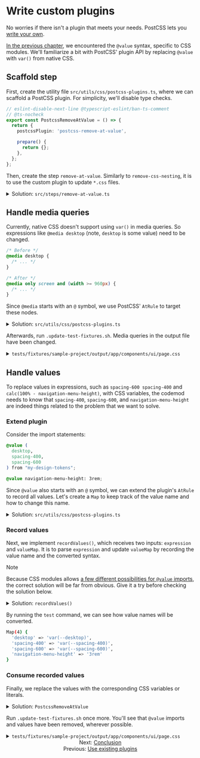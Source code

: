 # Write custom plugins

No worries if there isn't a plugin that meets your needs. PostCSS lets you [write your own](https://postcss.org/api/).

[In the previous chapter](./01-use-existing-plugins.md), we encountered the `@value` syntax, specific to CSS modules. We'll familiarize a bit with PostCSS' plugin API by replacing `@value` with `var()` from native CSS.


## Scaffold step

First, create the utility file `src/utils/css/postcss-plugins.ts`, where we can scaffold a PostCSS plugin. For simplicity, we'll disable type checks.

```ts
// eslint-disable-next-line @typescript-eslint/ban-ts-comment
// @ts-nocheck
export const PostcssRemoveAtValue = () => {
  return {
    postcssPlugin: 'postcss-remove-at-value',

    prepare() {
      return {};
    },
  };
};
```

Then, create the step `remove-at-value`. Similarly to `remove-css-nesting`, it is to use the custom plugin to update `*.css` files.

<details>

<summary>Solution: <code>src/steps/remove-at-value.ts</code></summary>

```ts
import { readFileSync } from 'node:fs';
import { join } from 'node:path';

import { createFiles, findFiles } from '@codemod-utils/files';
import postcss from 'postcss';

import type { Options } from '../types/index.js';
import { PostcssRemoveAtValue } from '../utils/css/postcss-plugins.js';

function transform(file: string): string {
  const plugins = [PostcssRemoveAtValue()];

  return postcss(plugins).process(file).css;
}

export function removeAtValue(options: Options): void {
  const { projectRoot } = options;

  const filePaths = findFiles('app/**/*.css', {
    projectRoot,
  });

  const fileMap = new Map(
    filePaths.map((filePath) => {
      const oldFile = readFileSync(join(projectRoot, filePath), 'utf8');
      const newFile = transform(oldFile);

      return [filePath, newFile];
    }),
  );

  createFiles(fileMap, options);
}
```

</details>


## Handle media queries

Currently, native CSS doesn't support using `var()` in media queries. So expressions like `@media desktop` (note, `desktop` is some value) need to be changed.

```css
/* Before */
@media desktop {
  /* ... */
}

/* After */
@media only screen and (width >= 960px) {
  /* ... */
}
```

Since `@media` starts with an `@` symbol, we use PostCSS' `AtRule` to target these nodes.

<details>

<summary>Solution: <code>src/utils/css/postcss-plugins.ts</code></summary>

```diff
// eslint-disable-next-line @typescript-eslint/ban-ts-comment
// @ts-nocheck
+ const breakpoints = new Map([
+   ['mobile', 'only screen and (width < 480px)'],
+   ['tablet', 'only screen and (width >= 480px) and (width < 960px)'],
+   ['desktop', 'only screen and (width >= 960px)'],
+ ]);
+ 
export const PostcssRemoveAtValue = () => {
  return {
    postcssPlugin: 'postcss-remove-at-value',

    prepare() {
-       return {};
+       return {
+         AtRule(node) {
+           switch (node.name) {
+             case 'media': {
+               if (breakpoints.has(node.params)) {
+                 node.params = breakpoints.get(node.params);
+               }
+ 
+               break;
+             }
+           }
+         },
+       };
    },
  };
};
```

</details>

Afterwards, run `.update-test-fixtures.sh`. Media queries in the output file have been changed.

<details>

<summary><code>tests/fixtures/sample-project/output/app/components/ui/page.css</code></summary>

```diff
@value (
  desktop,
  spacing-400,
  spacing-600
) from "my-design-tokens";

@value navigation-menu-height: 3rem;

.container {
  display: grid;
  grid-template-areas:
    "header"
    "body";
  grid-template-columns: 1fr;
  grid-template-rows: auto 1fr;
  height: calc(100% - navigation-menu-height);
  overflow-y: auto;
  padding: spacing-600 spacing-400;
  scrollbar-gutter: stable;
}

.container .header {
    grid-area: header;
  }

.container .body {
    grid-area: body;
  }

- @media desktop {
+ @media only screen and (width >= 960px) {

.container {
    grid-template-areas:
      "header body";
    grid-template-columns: auto 1fr;
    grid-template-rows: 1fr;
    height: 100%
}
  }
```

</details>


## Handle values

To replace values in expressions, such as `spacing-600 spacing-400` and `calc(100% - navigation-menu-height)`, with CSS variables, the codemod needs to know that `spacing-400`, `spacing-600`, and `navigation-menu-height` are indeed things related to the problem that we want to solve.


### Extend plugin

Consider the import statements:

```css
@value (
  desktop,
  spacing-400,
  spacing-600
) from "my-design-tokens";

@value navigation-menu-height: 3rem;
```

Since `@value` also starts with an `@` symbol, we can extend the plugin's `AtRule` to record all values. Let's create a `Map` to keep track of the value name and how to change this name.

<details>

<summary>Solution: <code>src/utils/css/postcss-plugins.ts</code></summary>

For brevity, I already added `node.remove()` and `OnceExit`. These, respectively, remove the `@value` imports and log the map to help us understand what's going on.

```diff
// eslint-disable-next-line @typescript-eslint/ban-ts-comment
// @ts-nocheck
const breakpoints = new Map([
  ['mobile', 'only screen and (width < 480px)'],
  ['tablet', 'only screen and (width >= 480px) and (width < 960px)'],
  ['desktop', 'only screen and (width >= 960px)'],
]);

+ function recordValues(expression: string, valueMap: Map<string, string>) {
+   // ...
+ }
+ 
export const PostcssRemoveAtValue = () => {
  return {
    postcssPlugin: 'postcss-remove-at-value',

    prepare() {
+       const valueMap = new Map<string, string>();
+ 
      return {
        AtRule(node) {
          switch (node.name) {
            case 'media': {
              if (breakpoints.has(node.params)) {
                node.params = breakpoints.get(node.params);
              }

              break;
            }
+ 
+             case 'value': {
+               recordValues(node.params, valueMap);
+ 
+               node.remove();
+ 
+               break;
+             }
          }
        },
+ 
+         OnceExit() {
+           console.log(valueMap);
+         },
      };
    },
  };
};
```

</details>


### Record values

Next, we implement `recordValues()`, which receives two inputs: `expression` and `valueMap`. It is to parse `expression` and update `valueMap` by recording the value name and the converted syntax.

> [!NOTE]
> Because CSS modules allows [a few different possibilities for `@value` imports](https://github.com/css-modules/postcss-modules-values/blob/v4.0.0/README.md), the correct solution will be far from obvious. Give it a try before checking the solution below.

<details>

<summary>Solution: <code>recordValues()</code></summary>

```ts
function recordValues(expression: string, valueMap: Map<string, string>) {
  const isGlobal = expression.includes('"my-design-tokens"');

  if (!isGlobal) {
    const [oldSyntax, ...values] = expression.split(':');

    valueMap.set(oldSyntax, values.join(':').trim());

    return;
  }

  const matches = expression.match(/\(([^)]+)\)/);

  if (!matches) {
    return;
  }

  matches[1].split(',').forEach((str) => {
    const oldSyntax = str.trim();

    if (oldSyntax === '') {
      return;
    }

    const isRenamed = oldSyntax.includes(' as ');

    if (!isRenamed) {
      valueMap.set(oldSyntax, `var(--${oldSyntax})`);

      return;
    }

    const [originalName, newName] = oldSyntax.split(' as ');

    valueMap.set(newName.trim(), `var(--${originalName.trim()})`);
  });
}
```

</details>

By running the `test` command, we can see how value names will be converted.

```sh
Map(4) {
  'desktop' => 'var(--desktop)',
  'spacing-400' => 'var(--spacing-400)',
  'spacing-600' => 'var(--spacing-600)',
  'navigation-menu-height' => '3rem'
}
```


### Consume recorded values

Finally, we replace the values with the corresponding CSS variables or literals.

<details>

<summary>Solution: <code>PostcssRemoveAtValue</code></summary>

It's hard to update dynamic expressions in `calc()`. For simplicity, we'll warn the user and ask them to update the code.

```diff
export const PostcssRemoveAtValue = () => {
  return {
    postcssPlugin: 'postcss-remove-at-value',

    prepare() {
+       const errorMessages: string[] = [];
      const valueMap = new Map<string, string>();

      return {
        AtRule(node) {
          switch (node.name) {
            case 'media': {
              if (breakpoints.has(node.params)) {
                node.params = breakpoints.get(node.params);
+               } else if (tokenValues.has(node.params)) {
+                 node.params = tokenValues.get(node.params);
              }

              break;
            }

            case 'value': {
              recordValues(node.params, valueMap);

              node.remove();

              break;
            }
          }
        },

+         Declaration(node) {
+           const matches = node.value.match(/calc\(([^)]+)\)/);
+ 
+           // Unable to handle calc() expressions
+           if (matches) {
+             const warn = Array.from(valueMap.keys()).some((key) => {
+               return matches[1].includes(key);
+             });
+ 
+             if (warn) {
+               errorMessages.push(
+                 `Couldn't update \`${node.prop}\`, originally on line ${node.source.start.line} (approx.)`,
+               );
+             }
+ 
+             return;
+           }
+ 
+           const values = node.value.split(' ');
+ 
+           const newValues = values.map((value) => {
+             return valueMap.has(value) ? valueMap.get(value) : value;
+           });
+ 
+           node.value = newValues.join(' ');
+         },
+ 
        OnceExit() {
-           console.log(valueMap);
+           console.log(errorMessages.join('\n'));
        },
      };
    },
  };
};
```

</details>

Run `.update-test-fixtures.sh` once more. You'll see that `@value` imports and values have been removed, wherever possible.

<details>

<summary><code>tests/fixtures/sample-project/output/app/components/ui/page.css</code></summary>

```diff
- @value (
-   desktop,
-   spacing-400,
-   spacing-600
- ) from "my-design-tokens";
- 
- @value navigation-menu-height: 3rem;
- 
.container {
  display: grid;
  grid-template-areas:
    "header"
    "body";
  grid-template-columns: 1fr;
  grid-template-rows: auto 1fr;
  height: calc(100% - navigation-menu-height);
  overflow-y: auto;
-   padding: spacing-600 spacing-400;
+   padding: var(--spacing-600) var(--spacing-400);
  scrollbar-gutter: stable;
}

.container .header {
    grid-area: header;
  }

.container .body {
    grid-area: body;
  }

@media only screen and (width >= 960px) {

.container {
    grid-template-areas:
      "header body";
    grid-template-columns: auto 1fr;
    grid-template-rows: 1fr;
    height: 100%
}
  }
```

</details>


<div align="center">
  <div>
    Next: <a href="./03-conclusion.md">Conclusion</a>
  </div>
  <div>
    Previous: <a href="./01-use-existing-plugins.md">Use existing plugins</a>
  </div>
</div>
